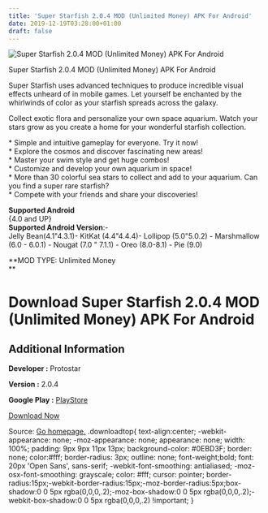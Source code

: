 ```yaml
---
title: 'Super Starfish 2.0.4 MOD (Unlimited Money) APK For Android'
date: 2019-12-19T03:28:00+01:00
draft: false
---
```


![Super Starfish 2.0.4 MOD (Unlimited Money) APK For Android](https://i1.wp.com/apkhome.net/wp-content/uploads/2019/11/Super-Starfish-2.0.4-MOD-Unlimited-Money.png "Super Starfish 2.0.4 MOD (Unlimited Money) APK For Android")

  

Super Starfish 2.0.4 MOD (Unlimited Money) APK For Android

Super Starfish uses advanced techniques to produce incredible visual effects unheard of in mobile games. Let yourself be enchanted by the whirlwinds of color as your starfish spreads across the galaxy.

Collect exotic flora and personalize your own space aquarium. Watch your stars grow as you create a home for your wonderful starfish collection.

\* Simple and intuitive gameplay for everyone. Try it now!  
\* Explore the cosmos and discover fascinating new areas!  
\* Master your swim style and get huge combos!  
\* Customize and develop your own aquarium in space!  
\* More than 30 colorful sea stars to collect and add to your aquarium. Can you find a super rare starfish?  
\* Compete with your friends and share your discoveries!

**Supported Android**  
{4.0 and UP}  
**Supported Android Version**:-  
Jelly Bean(4.1"4.3.1)- KitKat (4.4"4.4.4)- Lollipop (5.0"5.0.2) - Marshmallow (6.0 - 6.0.1) - Nougat (7.0 " 7.1.1) - Oreo (8.0-8.1) - Pie (9.0)

**MOD TYPE: Unlimited Money  
**

Download Super Starfish 2.0.4 MOD (Unlimited Money) APK For Android
===================================================================

Additional Information
----------------------

**Developer :** Protostar

**Version :** 2.0.4

**Google Play :** [PlayStore](https://play.google.com/store/apps/details?id=com.protostar.starfish)

  

[Download Now](https://store4app.co/post/super-starfish-2-0-4-mod-unlimited-money-apk-for-android_1574452040)

  
Source: [Go homepage.](https://store4app.co/post/super-starfish-2-0-4-mod-unlimited-money-apk-for-android_1574452040) .downloadtop{ text-align:center; -webkit-appearance: none; -moz-appearance: none; appearance: none; width: 100%; padding: 9px 9px 11px 13px; background-color: #0EBD3F; border: none; color:#fff; border-radius: 3px; outline: none; font-weight;bold; font: 20px 'Open Sans', sans-serif; -webkit-font-smoothing: antialiased; -moz-osx-font-smoothing: grayscale; color: #fff; cursor: pointer; border-radius:15px;-webkit-border-radius:15px;-moz-border-radius:5px;box-shadow:0 0 5px rgba(0,0,0,.2);-moz-box-shadow:0 0 5px rgba(0,0,0,.2);-webkit-box-shadow:0 0 5px rgba(0,0,0,.2) !important; }